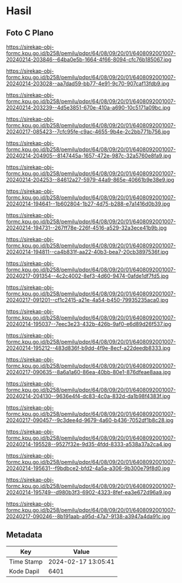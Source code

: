 # Hasil

## Foto C Plano

https://sirekap-obj-formc.kpu.go.id/b258/pemilu/pdpr/64/08/09/20/01/6408092001007-20240214-203846--64ba0e5b-1664-4f66-8094-cfc76b185067.jpg

https://sirekap-obj-formc.kpu.go.id/b258/pemilu/pdpr/64/08/09/20/01/6408092001007-20240214-203028--aa7dad59-bb77-4e91-9c70-907caf13fdb9.jpg

https://sirekap-obj-formc.kpu.go.id/b258/pemilu/pdpr/64/08/09/20/01/6408092001007-20240214-203239--4d5e3851-670e-410a-a690-10c5171a09bc.jpg

https://sirekap-obj-formc.kpu.go.id/b258/pemilu/pdpr/64/08/09/20/01/6408092001007-20240217-085423--7cfc95fe-c9ac-4655-9b4e-2c2bb771b756.jpg

https://sirekap-obj-formc.kpu.go.id/b258/pemilu/pdpr/64/08/09/20/01/6408092001007-20240214-204905--8147445a-1657-472e-987c-32a5760e8fa9.jpg

https://sirekap-obj-formc.kpu.go.id/b258/pemilu/pdpr/64/08/09/20/01/6408092001007-20240214-204253--84612a27-5979-44a9-865e-40661b9e38e9.jpg

https://sirekap-obj-formc.kpu.go.id/b258/pemilu/pdpr/64/08/09/20/01/6408092001007-20240214-194641--1b602804-1b27-4d75-b288-e7a1416d0b39.jpg

https://sirekap-obj-formc.kpu.go.id/b258/pemilu/pdpr/64/08/09/20/01/6408092001007-20240214-194731--267ff78e-226f-4516-a529-32a3ece41b9b.jpg

https://sirekap-obj-formc.kpu.go.id/b258/pemilu/pdpr/64/08/09/20/01/6408092001007-20240214-194811--ca4b831f-aa22-40b3-bea7-20cb3897536f.jpg

https://sirekap-obj-formc.kpu.go.id/b258/pemilu/pdpr/64/08/09/20/01/6408092001007-20240217-091354--4c2c4002-8ef3-4d60-9474-0afde1df7fd5.jpg

https://sirekap-obj-formc.kpu.go.id/b258/pemilu/pdpr/64/08/09/20/01/6408092001007-20240217-091201--cf1c2415-a21e-4a54-b450-79935235aca0.jpg

https://sirekap-obj-formc.kpu.go.id/b258/pemilu/pdpr/64/08/09/20/01/6408092001007-20240214-195037--7eec3e23-432b-426b-9af0-e6d89d26f537.jpg

https://sirekap-obj-formc.kpu.go.id/b258/pemilu/pdpr/64/08/09/20/01/6408092001007-20240214-195212--483d836f-b9dd-4f9e-8ecf-a22deedb8333.jpg

https://sirekap-obj-formc.kpu.go.id/b258/pemilu/pdpr/64/08/09/20/01/6408092001007-20240217-090635--8a6a1a60-86ea-40bb-80e1-876dfeae8aaa.jpg

https://sirekap-obj-formc.kpu.go.id/b258/pemilu/pdpr/64/08/09/20/01/6408092001007-20240214-204130--9636e4f4-dc83-4c0a-832d-da1b98f4383f.jpg

https://sirekap-obj-formc.kpu.go.id/b258/pemilu/pdpr/64/08/09/20/01/6408092001007-20240217-090457--9c3dee4d-9679-4a60-b436-7052df1b8c28.jpg

https://sirekap-obj-formc.kpu.go.id/b258/pemilu/pdpr/64/08/09/20/01/6408092001007-20240214-195528--9527f32e-9d35-4fdd-8333-a538a37a2ca4.jpg

https://sirekap-obj-formc.kpu.go.id/b258/pemilu/pdpr/64/08/09/20/01/6408092001007-20240214-195631--f9bdbce2-bfd2-4a5a-a306-9b300e79f8d0.jpg

https://sirekap-obj-formc.kpu.go.id/b258/pemilu/pdpr/64/08/09/20/01/6408092001007-20240214-195749--d980b3f3-6902-4323-8fef-ea3e672d96a9.jpg

https://sirekap-obj-formc.kpu.go.id/b258/pemilu/pdpr/64/08/09/20/01/6408092001007-20240217-090246--8b191aab-a95d-47a7-9138-a3947a4da91c.jpg


## Metadata

| Key        | Value               |
| ---------- | ------------------- |
| Time Stamp | 2024-02-17 13:05:41 |
| Kode Dapil | 6401                |



